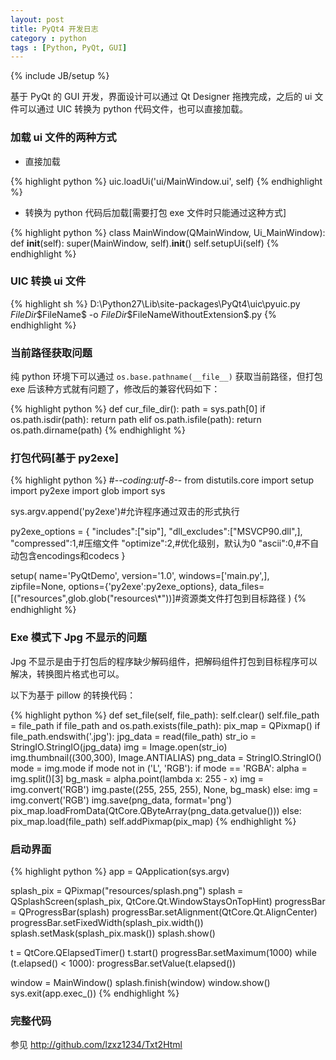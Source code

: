 ```yaml
---
layout: post
title: PyQt4 开发日志
category : python 
tags : [Python, PyQt, GUI]
---
```


{% include JB/setup %}

基于 PyQt 的 GUI 开发，界面设计可以通过 Qt Designer 拖拽完成，之后的 ui 文件可以通过 UIC 转换为 python 代码文件，也可以直接加载。

### 加载 ui 文件的两种方式

- 直接加载

{% highlight python %}
uic.loadUi('ui/MainWindow.ui', self)
{% endhighlight %}

- 转换为 python 代码后加载[需要打包 exe 文件时只能通过这种方式]

{% highlight python %}
class MainWindow(QMainWindow, Ui_MainWindow):
    def __init__(self):
        super(MainWindow, self).__init__()
        self.setupUi(self)
{% endhighlight %}

### UIC 转换 ui 文件

{% highlight sh %}
D:\Python27\Lib\site-packages\PyQt4\uic\pyuic.py  $FileDir$\$FileName$ -o $FileDir$\$FileNameWithoutExtension$.py
{% endhighlight %}

### 当前路径获取问题

纯 python 环境下可以通过 `os.base.pathname(__file__)` 获取当前路径，但打包 exe 后该种方式就有问题了，修改后的兼容代码如下：

{% highlight python %}
def cur_file_dir():
    path = sys.path[0]
    if os.path.isdir(path):
        return path
    elif os.path.isfile(path):
        return os.path.dirname(path)
{% endhighlight %}

### 打包代码[基于 py2exe]

{% highlight python %}
#-*-coding:utf-8-*-
from distutils.core import setup
import py2exe
import glob
import sys

sys.argv.append('py2exe')#允许程序通过双击的形式执行

py2exe_options = {
    "includes":["sip"],
    "dll_excludes":["MSVCP90.dll",],
    "compressed":1,#压缩文件
    "optimize":2,#优化级别，默认为0
    "ascii":0,#不自动包含encodings和codecs
    }

setup(
    name='PyQtDemo',
    version='1.0',
    windows=['main.py',],
    zipfile=None,
    options={'py2exe':py2exe_options},
    data_files=[("resources",glob.glob("resources\\*"))]#资源类文件打包到目标路径
)
{% endhighlight %}

### Exe 模式下 Jpg 不显示的问题

Jpg 不显示是由于打包后的程序缺少解码组件，把解码组件打包到目标程序可以解决，转换图片格式也可以。

以下为基于 pillow 的转换代码：

{% highlight python %}
def set_file(self, file_path):
    self.clear()
    self.file_path = file_path
    if file_path and os.path.exists(file_path):
        pix_map = QPixmap()
        if file_path.endswith('.jpg'):
            jpg_data = read(file_path)
            str_io = StringIO.StringIO(jpg_data)
            img = Image.open(str_io)
            img.thumbnail((300,300), Image.ANTIALIAS) 
            png_data = StringIO.StringIO()
            mode = img.mode
            if mode not in ('L', 'RGB'):
                if mode == 'RGBA':
                    alpha = img.split()[3]
                    bg_mask = alpha.point(lambda x: 255 - x)
                    img = img.convert('RGB')
                    img.paste((255, 255, 255), None, bg_mask)
                else:
                    img = img.convert('RGB')
            img.save(png_data, format='png')
            pix_map.loadFromData(QtCore.QByteArray(png_data.getvalue()))
        else:
            pix_map.load(file_path)
        self.addPixmap(pix_map)
{% endhighlight %}

### 启动界面

{% highlight python %}
app = QApplication(sys.argv)

splash_pix = QPixmap("resources/splash.png")
splash = QSplashScreen(splash_pix, QtCore.Qt.WindowStaysOnTopHint)
progressBar = QProgressBar(splash)
progressBar.setAlignment(QtCore.Qt.AlignCenter)
progressBar.setFixedWidth(splash_pix.width())
splash.setMask(splash_pix.mask())
splash.show()

t = QtCore.QElapsedTimer()
t.start()
progressBar.setMaximum(1000)
while (t.elapsed() < 1000):
    progressBar.setValue(t.elapsed())

window = MainWindow()
splash.finish(window)
window.show()
sys.exit(app.exec_())
{% endhighlight %}

### 完整代码
参见 <http://github.com/lzxz1234/Txt2Html>
